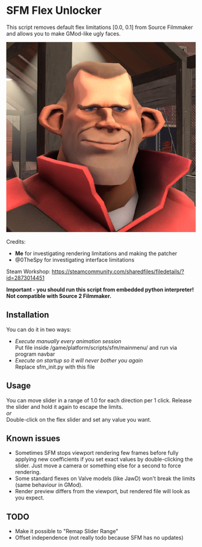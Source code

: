 # SFM Flex Unlocker

This script removes default flex limitations [0.0, 0.1] from Source Filmmaker and allows you to make GMod-like ugly faces.

![](preview.png)

Credits: 
- **Me** for investigating rendering limitations and making the patcher
- @0TheSpy for investigating interface limitations

Steam Workshop: https://steamcommunity.com/sharedfiles/filedetails/?id=2873014451

**Important - you should run this script from embedded python interpreter!\
Not compatible with Source 2 Filmmaker.**

## Installation
You can do it in two ways:
- *Execute manually every animation session*\
Put file inside /game/platform/scripts/sfm/mainmenu/ and run via program navbar
- *Execute on startup so it will never bother you again*\
Replace sfm_init.py with this file

## Usage
You can move slider in a range of 1.0 for each direction per 1 click. Release the slider and hold it again to escape the limits.\
*or*\
Double-click on the flex slider and set any value you want.

## Known issues
- Sometimes SFM stops viewport rendering few frames before fully applying new coefficients if you set exact values by double-clicking the slider. Just move a camera or something else for a second to force rendering.
- Some standard flexes on Valve models (like JawD) won't break the limits (same behaviour in GMod).
- Render preview differs from the viewport, but rendered file will look as you expect. 

## TODO
- Make it possible to "Remap Slider Range"
- Offset independence (not really todo because SFM has no updates)
